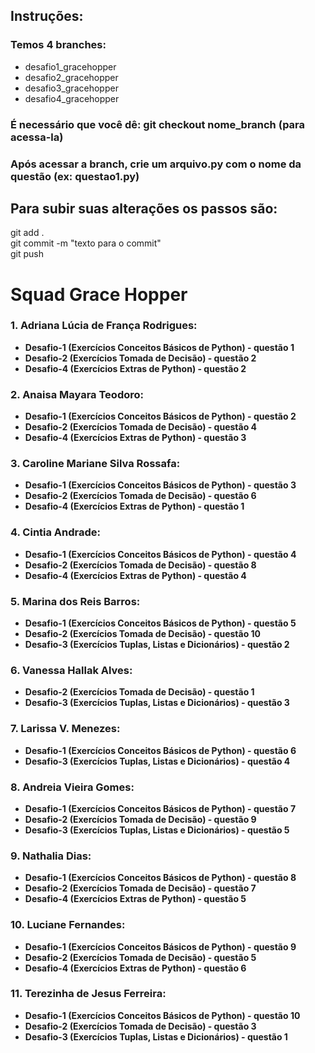 ## Instruções:
### Temos 4 branches: 
- desafio1_gracehopper
- desafio2_gracehopper
- desafio3_gracehopper
- desafio4_gracehopper
### É necessário que você dê: git checkout nome_branch (para acessa-la)
### Após acessar a branch, crie um arquivo.py com o nome da questão (ex: questao1.py)
## Para subir suas alterações os passos são:
  git add . <br>
  git commit -m "texto para o commit" <br>
  git push

# Squad Grace Hopper

### 1. Adriana Lúcia de França Rodrigues:
- **Desafio-1 (Exercícios Conceitos Básicos de Python) - questão 1**
- **Desafio-2 (Exercícios Tomada de Decisão) - questão 2**
- **Desafio-4 (Exercícios Extras de Python) - questão 2**

### 2. Anaisa Mayara Teodoro:
- **Desafio-1 (Exercícios Conceitos Básicos de Python) - questão 2**
- **Desafio-2 (Exercícios Tomada de Decisão) - questão 4**
- **Desafio-4 (Exercícios Extras de Python) - questão 3**

### 3. Caroline Mariane Silva Rossafa:
- **Desafio-1 (Exercícios Conceitos Básicos de Python) - questão 3**
- **Desafio-2 (Exercícios Tomada de Decisão) - questão 6**
- **Desafio-4 (Exercícios Extras de Python) - questão 1**

### 4. Cintia Andrade:
- **Desafio-1 (Exercícios Conceitos Básicos de Python) - questão 4**
- **Desafio-2 (Exercícios Tomada de Decisão) - questão 8**
- **Desafio-4 (Exercícios Extras de Python) - questão 4**

### 5. Marina dos Reis Barros:
- **Desafio-1 (Exercícios Conceitos Básicos de Python) - questão 5**
- **Desafio-2 (Exercícios Tomada de Decisão) - questão 10**
- **Desafio-3 (Exercícios Tuplas, Listas e Dicionários) - questão 2**

### 6. Vanessa Hallak Alves:
- **Desafio-2 (Exercícios Tomada de Decisão) - questão 1**
- **Desafio-3 (Exercícios Tuplas, Listas e Dicionários) - questão 3**

### 7. Larissa V. Menezes:
- **Desafio-1 (Exercícios Conceitos Básicos de Python) - questão 6**
- **Desafio-3 (Exercícios Tuplas, Listas e Dicionários) - questão 4**

### 8. Andreia Vieira Gomes:
- **Desafio-1 (Exercícios Conceitos Básicos de Python) - questão 7**
- **Desafio-2 (Exercícios Tomada de Decisão) - questão 9**
- **Desafio-3 (Exercícios Tuplas, Listas e Dicionários) - questão 5**

### 9. Nathalia Dias:
- **Desafio-1 (Exercícios Conceitos Básicos de Python) - questão 8**
- **Desafio-2 (Exercícios Tomada de Decisão) - questão 7**
- **Desafio-4 (Exercícios Extras de Python) - questão 5**

### 10. Luciane Fernandes:
- **Desafio-1 (Exercícios Conceitos Básicos de Python) - questão 9**
- **Desafio-2 (Exercícios Tomada de Decisão) - questão 5**
- **Desafio-4 (Exercícios Extras de Python) - questão 6**

### 11. Terezinha de Jesus Ferreira:
- **Desafio-1 (Exercícios Conceitos Básicos de Python) - questão 10**
- **Desafio-2 (Exercícios Tomada de Decisão) - questão 3**
- **Desafio-3 (Exercícios Tuplas, Listas e Dicionários) - questão 1**
